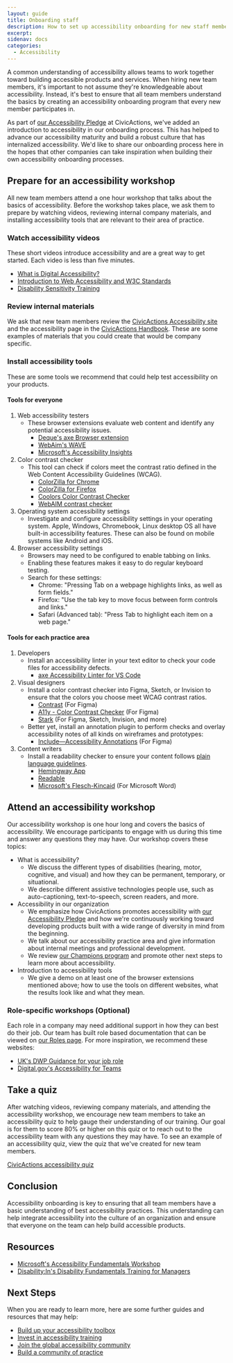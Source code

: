 ```yaml
---
layout: guide
title: Onboarding staff
description: How to set up accessibility onboarding for new staff members. 
excerpt:
sidenav: docs
categories:
  - Accessibility
---
```


A common understanding of accessibility allows teams to work together toward building accessible products and services. When hiring new team members, it's important to not assume they're knowledgeable about accessibility. Instead, it's best to ensure that all team members understand the basics by creating an accessibility onboarding program that every new member participates in. 

As part of [our Accessibility Pledge](https://accessibility.civicactions.com/posts/CivicActions-Accessibility-Pledge) at CivicActions, we've added an introduction to accessibility in our onboarding process. This has helped to advance our accessibility maturity and build a robust culture that has internalized accessibility. We'd like to share our onboarding process here in the hopes that other companies can take inspiration when building their own accessibility onboarding processes. 

## Prepare for an accessibility workshop
All new team members attend a one hour workshop that talks about the basics of accessibility. Before the workshop takes place, we ask them to prepare by watching videos, reviewing internal company materials, and installing accessibility tools that are relevant to their area of practice.

### Watch accessibility videos

These short videos introduce accessibility and are a great way to get started. Each video is less than five minutes. 
 
* [What is Digital Accessibility?](https://www.youtube.com/watch?v=grrx2Lva7T0)
* [Introduction to Web Accessibility and W3C Standards](https://www.youtube.com/watch?v=20SHvU2PKsM)
* [Disability Sensitivity Training](https://www.youtube.com/watch?v=Gv1aDEFlXq8)

### Review internal materials
We ask that new team members review the [CivicActions Accessibility site](https://accessibility.civicactions.com/) and the accessibility page in the [CivicActions Handbook](https://guidebook.civicactions.com/en/latest/practice-areas/accessibility/). These are some examples of materials that you could create that would be company specific. 

### Install accessibility tools
These are some tools we recommend that could help test accessibility on your products.

#### Tools for everyone

1. Web accessibility testers
    * These browser extensions evaluate web content and identify any potential accessibility issues. 
      * [Deque's axe Browser extension](https://www.deque.com/axe/browser-extensions/)
      * [WebAim's WAVE](https://wave.webaim.org/)
      * [Microsoft's Accessibility Insights](https://accessibilityinsights.io/)
2. Color contrast checker
    * This tool can check if colors meet the contrast ratio defined in the Web Content Accessibility Guidelines (WCAG). 
      * [ColorZilla for Chrome](https://chrome.google.com/webstore/detail/colorzilla/bhlhnicpbhignbdhedgjhgdocnmhomnp)
      * [ColorZilla for Firefox](https://addons.mozilla.org/en-US/firefox/addon/colorzilla/)
      * [Coolors Color Contrast Checker](https://coolors.co/contrast-checker/112a46-acc8e5)
      * [WebAIM contrast checker](https://webaim.org/resources/contrastchecker/)
3. Operating system accessibility settings
    * Investigate and configure accessibility settings in your operating system. Apple, Windows, Chromebook, Linux desktop OS all have built-in accessibility features. These can also be found on mobile systems like Android and iOS. 
4. Browser accessibility settings
    * Browsers may need to be configured to enable tabbing on links. 
    * Enabling these features makes it easy to do regular keyboard testing. 
    * Search for these settings:
      * Chrome: "Pressing Tab on a webpage highlights links, as well as form fields."
      * Firefox: "Use the tab key to move focus between form controls and links."
      * Safari (Advanced tab): "Press Tab to highlight each item on a web page." 

#### Tools for each practice area

1. Developers
    * Install an accessibility linter in your text editor to check your code files for accessibility defects. 
      * [axe Accessibility Linter for VS Code](https://marketplace.visualstudio.com/items?itemName=deque-systems.vscode-axe-linter) 
2. Visual designers
    * Install a color contrast checker into Figma, Sketch, or Invision to ensure that the colors you choose meet WCAG contrast ratios.
      * [Contrast](https://www.figma.com/community/plugin/748533339900865323/Contrast) (For Figma)
      * [A11y - Color Contrast Checker](https://www.figma.com/community/plugin/733159460536249875) (For Figma)
      * [Stark](https://www.getstark.co/) (For Figma, Sketch, Invision, and more)
    * Better yet, install an annotation plugin to perform checks and overlay accessibility notes of all kinds on wireframes and prototypes:
      * [Include—Accessibility Annotations](https://www.figma.com/community/plugin/1208180794570801545/includeaccessibility-annotations) (For Figma)
3. Content writers
    * Install a readability checker to ensure your content follows [plain language guidelines](https://accessibility.civicactions.com/guide/plain-language). 
      * [Hemingway App](https://www.hemingwayapp.com/)
      * [Readable](https://readable.io/)
      * [Microsoft's Flesch-Kincaid](https://support.microsoft.com/en-us/office/get-your-document-s-readability-and-level-statistics-85b4969e-e80a-4777-8dd3-f7fc3c8b3fd2) (For Microsoft Word)

## Attend an accessibility workshop 

Our accessibility workshop is one hour long and covers the basics of accessibility. We encourage participants to engage with us during this time and answer any questions they may have. Our workshop covers these topics:

* What is accessibility?
    * We discuss the different types of disabilities (hearing, motor, cognitive, and visual) and how they can be permanent, temporary, or situational. 
    * We describe different assistive technologies people use, such as auto-captioning, text-to-speech, screen readers, and more. 
* Accessibility in our organization
    * We emphasize how CivicActions promotes accessibility with [our Accessibility Pledge](https://accessibility.civicactions.com/posts/CivicActions-Accessibility-Pledge) and how we're continuously working toward developing products built with a wide range of diversity in mind from the beginning.
    * We talk about our accessibility practice area and give information about internal meetings and professional development. 
    * We review [our Champions program](https://accessibility.civicactions.com/guide/champions-program) and promote other next steps to learn more about accessibility.
* Introduction to accessibility tools
    * We give a demo on at least one of the browser extensions mentioned above; how to use the tools on different websites, what the results look like and what they mean. 

### Role-specific workshops (Optional)
Each role in a company may need additional support in how they can best do their job. Our team has built role based documentation that can be viewed on [our Roles page](https://accessibility.civicactions.com/roles/). For more inspiration, we recommend these websites:

* [UK's DWP Guidance for your job role](https://accessibility-manual.dwp.gov.uk/guidance-for-your-job-role)
* [Digital.gov's Accessibility for Teams](https://digital.gov/guides/accessibility-for-teams)

## Take a quiz
After watching videos, reviewing company materials, and attending the accessibility workshop, we encourage new team members to take an accessibility quiz to help gauge their understanding of our training. Our goal is for them to score 80% or higher on this quiz or to reach out to the accessibility team with any questions they may have. To see an example of an accessibility quiz, view the quiz that we've created for new team members. 

[CivicActions accessibility quiz](https://docs.google.com/forms/d/e/1FAIpQLSdpyp-NLXUzzmbc4zNQqikrgx0V2n1IbmZRYlWSIBstTFbI-Q/viewform)

## Conclusion

Accessibility onboarding is key to ensuring that all team members have a basic understanding of best accessibility practices. This understanding can help integrate accessibility into the culture of an organization and ensure that everyone on the team can help build accessible products. 

## Resources

* [Microsoft's Accessibility Fundamentals Workshop](https://docs.microsoft.com/en-us/learn/paths/accessibility-fundamentals/)
* [Disability:In's Disability Fundamentals Training for Managers](https://web.archive.org/web/20250806094735/https://disabilityin.org/resource/disability-fundamentals-training-for-managers/)

## Next Steps

When you are ready to learn more, here are some further guides and resources that may help:

* [Build up your accessibility toolbox](https://accessibility.civicactions.com/guide/tools)
* [Invest in accessibility training](https://accessibility.civicactions.com/playbook/training)
* [Join the global accessibility community](https://accessibility.civicactions.com/playbook/community)
* [Build a community of practice](https://accessibility.civicactions.com/playbook/practice)

